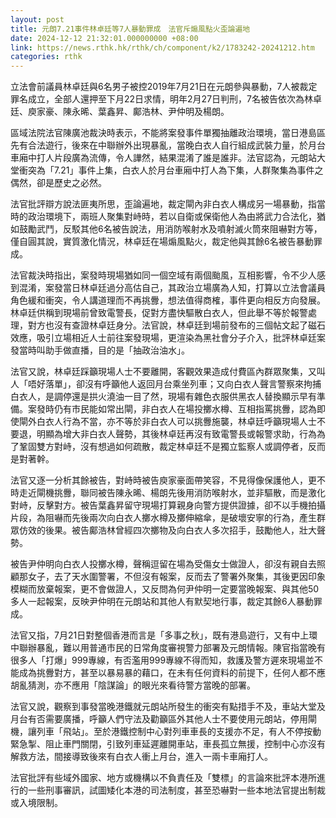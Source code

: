 ```yaml
---
layout: post
title: 元朗7.21事件林卓廷等7人暴動罪成　法官斥煽風點火歪論遍地
date: 2024-12-12 21:32:01.000000000 +08:00
link: https://news.rthk.hk/rthk/ch/component/k2/1783242-20241212.htm
categories: rthk
---
```


立法會前議員林卓廷與6名男子被控2019年7月21日在元朗參與暴動，7人被裁定罪名成立，全部人還押至下月22日求情，明年2月27日判刑，7名被告依次為林卓廷、庾家豪、陳永晞、葉鑫昇、鄺浩林、尹仲明及楊朗。

區域法院法官陳廣池裁決時表示，不能將案發事件單獨抽離政治環境，當日港島區先有合法遊行，後來在中聯辦外出現暴亂，當晚白衣人自行組成武裝力量，於月台車廂中打人片段廣為流傳，令人譁然，結果混淆了誰是誰非。法官認為，元朗站大堂衝突為「7.21」事件上集，白衣人於月台車廂中打人為下集，人群聚集為事件之偶然，卻是歷史之必然。

法官批評辯方說法匪夷所思，歪論遍地，裁定閘內非白衣人構成另一場暴動，指當時的政治環境下，兩班人聚集對峙時，若以自衛或保衛他人為由將武力合法化，猶如鼓勵武鬥，反駁其他6名被告說法，用消防喉射水及噴射滅火筒來阻嚇對方等，僅自圓其說，實質激化情況，林卓廷在場煽風點火，裁定他與其餘6名被告暴動罪成。

法官裁決時指出，案發時現場猶如同一個空域有兩個颱風，互相影響，令不少人感到混淆，案發當日林卓廷過分高估自己，其政治立場廣為人知，打算以立法會議員角色緩和衝突，令人講道理而不再挑釁，想法值得商榷，事件更向相反方向發展。林卓廷供稱到現場前曾致電警長，促對方盡快驅散白衣人，但此舉不等於報警處理，對方也沒有查證林卓廷身分。法官說，林卓廷到場前發布的三個帖文起了磁石效應，吸引立場相近人士前往案發現場，更渲染為黑社會分子介入，批評林卓廷案發當時叫助手做直播，目的是「抽政治油水」。

法官又說，林卓廷踩籲現場人士不要離開，客觀效果造成付費區內群眾聚集，又叫人「唔好落單」，卻沒有呼籲他人返回月台乘坐列車；又向白衣人聲言警察來拘捕白衣人，是調停還是拱火澆油一目了然，現場有雜色衣服供黑衣人替換顯示早有準備。案發時仍有市民能如常出閘，非白衣人在場投擲水樽、互相指罵挑釁，認為即使閘外白衣人行為不當，亦不等於非白衣人可以挑釁施襲，林卓廷呼籲現場人士不要退，明顯為增大非白衣人聲勢，其後林卓廷再沒有致電警長或報警求助，行為為了鞏固雙方對峙，沒有想過如何疏散，裁定林卓廷不是獨立監察人或調停者，反而是對著幹。

法官又逐一分析其餘被告，對峙時被告庾家豪面帶笑容，不見得像保護他人，更不時走近閘機挑釁，聯同被告陳永晞、楊朗先後用消防喉射水，並非驅散，而是激化對峙，反擊對方。被告葉鑫昇留守現場打算親身向警方提供證據，卻不以手機拍攝片段，為阻嚇而先後兩次向白衣人擲水樽及擲伸縮傘，是破壞安寧的行為，產生群眾仿效的後果。被告鄺浩林曾經四次擲物及向白衣人多次招手，鼓勵他人，壯大聲勢。

被告尹仲明向白衣人投擲水樽，聲稱逗留在場為受傷女士做證人，卻沒有親自去照顧那女子，去了天水圍警署，不但沒有報案，反而去了警署外聚集，其後更因印象模糊而放棄報案，更不會做證人，又反問為何尹仲明一定要當晚報案、與其他50多人一起報案，反映尹仲明在元朗站和其他人有默契地行事，裁定其餘6人暴動罪成。

法官又指，7月21日對整個香港而言是「多事之秋」，既有港島遊行，又有中上環中聯辦暴亂，難以用普通巿民的日常角度審視警力部署及元朗情報。陳官指當晚有很多人「打爆」999專線，有否濫用999專線不得而知，救護及警方遲來現場並不能成為挑釁對方，甚至以暴易暴的藉口，在未有任何資料的前提下，任何人都不應胡亂猜測，亦不應用「陰謀論」的眼光來看待警方當晚的部署。

法官又說，觀察到事發當晚港鐵就元朗站所發生的衝突有點措手不及，車站大堂及月台有否需要廣播，呼籲人們守法及勸籲區外其他人士不要使用元朗站，停用閘機，讓列車「飛站」。至於港鐵控制中心對列車車長的支援亦不足，有人不停按動緊急掣、阻止車門關閉，引致列車延遲離開車站，車長孤立無援，控制中心亦沒有解救方法，間接導致後來有白衣人衝上月台，進入一兩卡車廂打人。

法官批評有些域外國家、地方或機構以不負責任及「雙標」的言論來批評本港所進行的一些刑事審訊，試圖矮化本港的司法制度，甚至恐嚇對一些本地法官提出制裁或入境限制。
